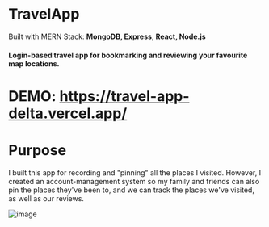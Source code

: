 # TravelApp 
Built with MERN Stack: **MongoDB, Express, React, Node.js**
#### Login-based travel app for bookmarking and reviewing your favourite map locations.

# DEMO: https://travel-app-delta.vercel.app/




# Purpose
I built this app for recording and "pinning" all the places I visited. However, I created an account-management system so my family and friends can also pin the places they've been to, and we can track the places we've visited, as well as our reviews.

![image](https://user-images.githubusercontent.com/43831507/139302077-dd7cb16f-c48c-417f-b0b9-2eb272905ed7.png)
